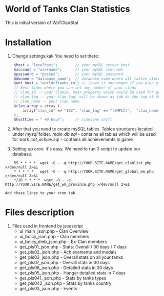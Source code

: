 ﻿# World of Tanks Clan Statistics #

This is initial version of WoTClanStat

# Installation #

1. Change settings.kak
	You need to set there:
```php	
	$host = "localhost";		// your mySQL server host
	$account = "username";		// your mySQL username
	$password = "passwd";		// your mySQL password
	$dbname = "database_name";	// database name where all tables stored or will be stored
	$wot_host = "worldoftanks.ru"; // leave it unchanged if you plan use it on Russian cluster
	// Next lines where you can set any number of your clans
	// clan_id -- your clanid, main property which would be used for gathering information about your clan
	// clan_tag -- your clan tag, will be shown as tab on the top of the page
	// clan_name -- your clan name
	$clan_array = array (
		array("clan_id" => "102", "clan_tag" => "[SMPLC]",  "clan_name" => "Sample clan"),
	);
	$hosttime = " +0 hour";		// timezone shift
```
2. After that you need to create mySQL tables. Tables structures located under *mysql* folder.
	*main_db.sql* - contains all tables which will be used for work
	*cat_achiev.sql* - contains all achievements in game
	
3. Setting up cron. It's easy. We need to run 3 script to update our database.
```shell
	55 * * * *  wget -O - -q http://YOUR.SITE.NAME/get_clanlist.php >/dev/null 2>&1
	* * * * *   wget -O - -q http://YOUR.SITE.NAME/get_global_mm.php >/dev/null 2>&1
	*/20 * * * *  wget -O - -q http://YOUR.SITE.NAME/get_wm_province.php >/dev/null 2>&1
```
	Add these lines to your cron tab
	
# Files description #
1. Files used in frontend by javascript
	* ui_main_json.php - Clan Overview
	* ui_boicy_json.php - Clan members
	* ui_boicy_dmb_json.php - Ex-Clan members
	* get_pls01_json.php - Stats: Overall / 30 days / 7 days
	* get_pls02_json.php - Achievements and medals
	* get_pls03_json.php - Overall stats on all your tanks
	* get_pls07_json.php - Overall stats in 30 days
	* get_pls06_json.php - Detailed stats in 30 days
	* get_pls05_json.php - Hangar detailed stats in 7 days
	* get_pls041_json.php - Stats by tanks types
	* get_pls042_json.php - Stats by tanks country 
	* get_pls03_json.php - Events


